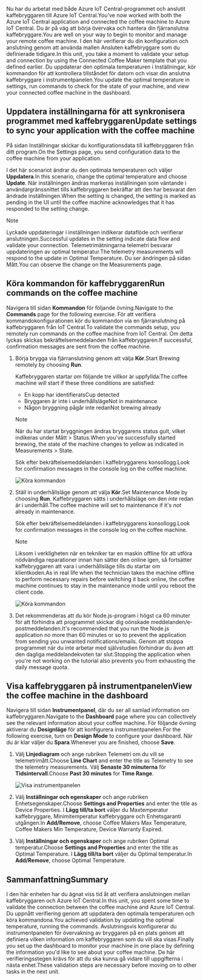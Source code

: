 <span data-ttu-id="70664-101">Nu har du arbetat med både Azure IoT Central-programmet och anslutit kaffebryggaren till Azure IoT Central.</span><span class="sxs-lookup"><span data-stu-id="70664-101">You’ve now worked with both the Azure IoT Central application and connected the coffee machine to Azure IoT Central.</span></span> <span data-ttu-id="70664-102">Du är på väg att börja övervaka och hantera din fjärranslutna kaffebryggare.</span><span class="sxs-lookup"><span data-stu-id="70664-102">You are well on your way to begin to monitor and manage your remote coffee machine.</span></span> <span data-ttu-id="70664-103">I den här verifierar du din konfiguration och anslutning genom att använda mallen Ansluten kaffebryggare som du definierade tidigare.</span><span class="sxs-lookup"><span data-stu-id="70664-103">In this unit, you take a moment to validate your setup and connection by using the Connected Coffee Maker template that you defined earlier.</span></span> <span data-ttu-id="70664-104">Du uppdaterar den optimala temperaturen i Inställningar, kör kommandon för att kontrollera tillståndet för datorn och visar din anslutna kaffebryggare i instrumentpanelen.</span><span class="sxs-lookup"><span data-stu-id="70664-104">You update the optimal temperature in settings, run commands to check for the state of your machine, and view your connected coffee machine in the dashboard.</span></span> 

## <a name="update-settings-to-sync-your-application-with-the-coffee-machine"></a><span data-ttu-id="70664-105">Uppdatera inställningarna för att synkronisera programmet med kaffebryggaren</span><span class="sxs-lookup"><span data-stu-id="70664-105">Update settings to sync your application with the coffee machine</span></span>

<span data-ttu-id="70664-106">På sidan Inställningar skickar du konfigurationsdata till kaffebryggaren från ditt program.</span><span class="sxs-lookup"><span data-stu-id="70664-106">On the Settings page, you send configuration data to the coffee machine from your application.</span></span> 

<span data-ttu-id="70664-107">I det här scenariot ändrar du den optimala temperaturen och väljer **Uppdatera**.</span><span class="sxs-lookup"><span data-stu-id="70664-107">In this scenario, change the optimal temperature and choose **Update**.</span></span> <span data-ttu-id="70664-108">När inställningen ändras markeras inställningen som väntande i användargränssnittet tills kaffebryggaren bekräftar att den har besvarat den ändrade inställningen.</span><span class="sxs-lookup"><span data-stu-id="70664-108">When the setting is changed, the setting is marked as pending in the UI until the coffee machine acknowledges that it has responded to the setting change.</span></span> 

> [!NOTE]
> <span data-ttu-id="70664-109">Lyckade uppdateringar i inställningen indikerar dataflöde och verifierar anslutningen.</span><span class="sxs-lookup"><span data-stu-id="70664-109">Successful updates in the setting indicate data flow and validate your  connection.</span></span> <span data-ttu-id="70664-110">Telemetrimätningarna telemetri besvarar uppdateringen av optimal temperatur.</span><span class="sxs-lookup"><span data-stu-id="70664-110">The telemetry measurements will respond to the update in Optimal  Temperature.</span></span> <span data-ttu-id="70664-111">Du ser ändringen på sidan Mått.</span><span class="sxs-lookup"><span data-stu-id="70664-111">You can observe the change on the Measurements page.</span></span> 

## <a name="run-commands-on-the-coffee-machine"></a><span data-ttu-id="70664-112">Köra kommandon för kaffebryggaren</span><span class="sxs-lookup"><span data-stu-id="70664-112">Run commands on the coffee machine</span></span> 
<span data-ttu-id="70664-113">Navigera till sidan **Kommandon** för följande övning.</span><span class="sxs-lookup"><span data-stu-id="70664-113">Navigate to the **Commands** page for the following exercise.</span></span> <span data-ttu-id="70664-114">För att verifiera kommandokonfigurationen kör du kommandon via en fjärranslutning på kaffebryggaren från IoT Central.</span><span class="sxs-lookup"><span data-stu-id="70664-114">To validate the commands setup, you remotely run commands on the coffee machine from IoT Central.</span></span> <span data-ttu-id="70664-115">Om detta lyckas skickas bekräftelsemeddelanden från kaffebryggaren.</span><span class="sxs-lookup"><span data-stu-id="70664-115">If successful, confirmation messages are sent from the coffee machine.</span></span>

1. <span data-ttu-id="70664-116">Börja brygga via fjärranslutning genom att välja **Kör**.</span><span class="sxs-lookup"><span data-stu-id="70664-116">Start Brewing remotely by choosing **Run**.</span></span> 
    
    <span data-ttu-id="70664-117">Kaffebryggaren startar om följande tre villkor är uppfyllda:</span><span class="sxs-lookup"><span data-stu-id="70664-117">The coffee machine will start if these three conditions are satisfied:</span></span>
    - <span data-ttu-id="70664-118">En kopp har identifierats</span><span class="sxs-lookup"><span data-stu-id="70664-118">Cup detected</span></span>
    - <span data-ttu-id="70664-119">Bryggaren är inte i underhållsläge</span><span class="sxs-lookup"><span data-stu-id="70664-119">Not in maintenance</span></span>
    - <span data-ttu-id="70664-120">Någon bryggning pågår inte redan</span><span class="sxs-lookup"><span data-stu-id="70664-120">Not brewing already</span></span>  

    > [!NOTE]
    > <span data-ttu-id="70664-121">När du har startat bryggningen ändras bryggarens status gult, vilket indikeras under Mått > Status.</span><span class="sxs-lookup"><span data-stu-id="70664-121">When you've successfully started brewing, the state of the machine changes to yellow as indicated in Measurements > State.</span></span> 
    
    <span data-ttu-id="70664-122">Sök efter bekräftelsemeddelanden i kaffebryggarens konsollogg.</span><span class="sxs-lookup"><span data-stu-id="70664-122">Look for confirmation messages in the console log on the coffee machine.</span></span> 

    ![Köra kommandon](../images/4-commands-brewing.png)

1. <span data-ttu-id="70664-124">Ställ in underhållsläge genom att välja **Kör**.</span><span class="sxs-lookup"><span data-stu-id="70664-124">Set Maintenance Mode by choosing **Run**.</span></span> <span data-ttu-id="70664-125">Kaffebryggaren sätts i underhållsläge om den *inte* redan är i underhåll.</span><span class="sxs-lookup"><span data-stu-id="70664-125">The coffee machine will set to maintenance if it's *not* already in maintenance.</span></span>
    
    <span data-ttu-id="70664-126">Sök efter bekräftelsemeddelanden i kaffebryggarens konsollogg.</span><span class="sxs-lookup"><span data-stu-id="70664-126">Look for confirmation messages in the console log on the coffee machine.</span></span> 

    > [!NOTE]
    > <span data-ttu-id="70664-127">Liksom i verkligheten när en tekniker tar en maskin offline för att utföra nödvändiga reparationer innan han sätter den online igen, så fortsätter kaffebryggaren att vara i underhållsläge tills du startar om klientkoden.</span><span class="sxs-lookup"><span data-stu-id="70664-127">As in real life when the technician takes the machine offline to perform necessary repairs before switching it back online, the coffee machine continues to stay in the maintenance mode until you reboot the client code.</span></span>

    ![Köra kommandon](../images/4-commands-maintenance.png)

1. <span data-ttu-id="70664-129">Det rekommenderas att du kör Node.js-program i högst ca 60 minuter för att förhindra att programmet skickar dig oönskade meddelanden/e-postmeddelanden.</span><span class="sxs-lookup"><span data-stu-id="70664-129">It's recommended that you run the Node.js application no more than 60 minutes or so to prevent the application from sending you unwanted notifications/emails.</span></span> <span data-ttu-id="70664-130">Genom att stoppa programmet när du inte arbetar med självstudien förhindrar du även att den dagliga meddelandekvoten tar slut.</span><span class="sxs-lookup"><span data-stu-id="70664-130">Stopping the application when you're not working on the tutorial also prevents you from exhausting the daily message quota.</span></span>

## <a name="view-the-coffee-machine-in-the-dashboard"></a><span data-ttu-id="70664-131">Visa kaffebryggaren på instrumentpanelen</span><span class="sxs-lookup"><span data-stu-id="70664-131">View the coffee machine in the dashboard</span></span>
<span data-ttu-id="70664-132">Navigera till sidan **Instrumentpanel**, där du ser all samlad information om kaffebryggaren.</span><span class="sxs-lookup"><span data-stu-id="70664-132">Navigate to the **Dashboard** page where you can collectively see the relevant information about your coffee machine.</span></span> <span data-ttu-id="70664-133">För följande övning aktiverar du **Designläge** för att konfigurera instrumentpanelen.</span><span class="sxs-lookup"><span data-stu-id="70664-133">For the following exercise, turn on **Design Mode** to configure your dashboard.</span></span> <span data-ttu-id="70664-134">När du är klar väljer du **Spara**.</span><span class="sxs-lookup"><span data-stu-id="70664-134">Whenever you are finished, choose **Save**.</span></span>

1. <span data-ttu-id="70664-135">Välj **Linjediagram** och ange rubriken Telemetri om du vill se telemetrimått.</span><span class="sxs-lookup"><span data-stu-id="70664-135">Choose **Line Chart** and enter the title as Telemetry to see the telemetry measurements.</span></span> <span data-ttu-id="70664-136">Välj **Senaste 30 minuterna** för **Tidsintervall**.</span><span class="sxs-lookup"><span data-stu-id="70664-136">Choose **Past 30 minutes** for **Time Range**.</span></span>

    ![Visa instrumentpanelen](../images/4-dashboard-a.png)

1. <span data-ttu-id="70664-138">Välj **Inställningar och egenskaper** och ange rubriken Enhetsegenskaper.</span><span class="sxs-lookup"><span data-stu-id="70664-138">Choose **Settings and Properties** and enter the title as Device Properties.</span></span> <span data-ttu-id="70664-139">I **Lägg till/ta bort** väljer du Maxtemperatur kaffebryggare, Minimitemperatur kaffebryggare och Enhetsgaranti utgången.</span><span class="sxs-lookup"><span data-stu-id="70664-139">In **Add/Remove**, choose Coffee Makers Max Temperature, Coffee Makers Min Temperature, Device Warranty Expired.</span></span> 

1. <span data-ttu-id="70664-140">Välj **Inställningar och egenskaper** och ange rubriken Optimal temperatur.</span><span class="sxs-lookup"><span data-stu-id="70664-140">Choose **Settings and Properties** and enter the title as Optimal Temperature.</span></span> <span data-ttu-id="70664-141">I **Lägg till/ta bort** väljer du Optimal temperatur.</span><span class="sxs-lookup"><span data-stu-id="70664-141">In **Add/Remove**, choose Optimal  Temperature.</span></span> 

## <a name="summary"></a><span data-ttu-id="70664-142">Sammanfattning</span><span class="sxs-lookup"><span data-stu-id="70664-142">Summary</span></span>

<span data-ttu-id="70664-143">I den här enheten har du ägnat viss tid åt att verifiera anslutningen mellan kaffebryggaren och Azure IoT Central.</span><span class="sxs-lookup"><span data-stu-id="70664-143">In this unit, you spent some time to validate the connection between the coffee machine and Azure IoT Central.</span></span> <span data-ttu-id="70664-144">Du uppnått verifiering genom att uppdatera den optimala temperaturen och köra kommandona.</span><span class="sxs-lookup"><span data-stu-id="70664-144">You achieved validation by updating the optimal temperature, running the commands.</span></span> <span data-ttu-id="70664-145">Avslutningsvis konfigurerar du instrumentpanelen för övervakning av bryggaren på en plats genom att definiera vilken information om kaffebryggaren som du vill ska visas.</span><span class="sxs-lookup"><span data-stu-id="70664-145">Finally you set up the dashboard to monitor your machine in one place by defining the information you'd like to see about your coffee machine.</span></span> <span data-ttu-id="70664-146">De här verifieringsstegen krävs för att du ska kunna gå vidare till uppgifterna i nästa enhet.</span><span class="sxs-lookup"><span data-stu-id="70664-146">These validation steps are necessary before moving on to other tasks in the next unit.</span></span> 